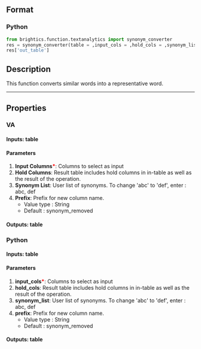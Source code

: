 ## Format
### Python
```python
from brightics.function.textanalytics import synonym_converter
res = synonym_converter(table = ,input_cols = ,hold_cols = ,synonym_list = ,prefix = )
res['out_table']
```

## Description
This function converts similar words into a representative word.

---

## Properties
### VA
#### Inputs: table

#### Parameters
1. **Input Columns**<b style="color:red">*</b>: Columns to select as input
2. **Hold Columns**: Result table includes hold columns in in-table as well as the result of the operation.
3. **Synonym List**: User list of synonyms. To change 'abc' to 'def', enter : abc, def
4. **Prefix**: Prefix for new column name.
   - Value type : String
   - Default : synonym_removed

#### Outputs: table

### Python
#### Inputs: table

#### Parameters
1. **input_cols**<b style="color:red">*</b>: Columns to select as input
2. **hold_cols**: Result table includes hold columns in in-table as well as the result of the operation.
3. **synonym_list**: User list of synonyms. To change 'abc' to 'def', enter : abc, def
4. **prefix**: Prefix for new column name.
   - Value type : String
   - Default : synonym_removed

#### Outputs: table

